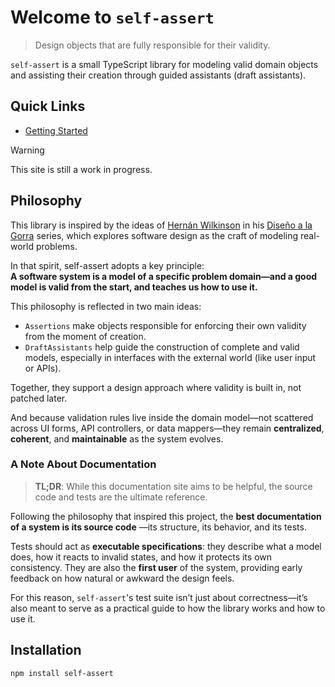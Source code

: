 # Welcome to `self-assert`

> Design objects that are fully responsible for their validity.

`self-assert` is a small TypeScript library for modeling valid domain objects
and assisting their creation through guided assistants (draft assistants).

## Quick Links

- [Getting Started](./getting-started.md)

> [!WARNING]
> This site is still a work in progress.

## Philosophy

This library is inspired by the ideas of [Hernán Wilkinson](https://github.com/hernanwilkinson)
in his [Diseño a la Gorra](https://github.com/hernanwilkinson/disenioALaGorra) series,
which explores software design as the craft of modeling real-world problems.

In that spirit, self-assert adopts a key principle:  
**A software system is a model of a specific problem domain—and
a good model is valid from the start, and teaches us how to use it.**

This philosophy is reflected in two main ideas:

- `Assertions` make objects responsible for enforcing their
  own validity from the moment of creation.
- `DraftAssistants` help guide the construction of complete and
  valid models, especially in interfaces with the external world
  (like user input or APIs).

Together, they support a design approach where validity is built in,
not patched later.

And because validation rules live inside the domain model—not scattered
across UI forms, API controllers, or data mappers—they remain
**centralized**, **coherent**, and **maintainable** as the system evolves.

### A Note About Documentation

> **TL;DR**: While this documentation site aims to be helpful,
> the source code and tests are the ultimate reference.

Following the philosophy that inspired this project, the
**best documentation of a system is its source code**
—its structure, its behavior, and its tests.

Tests should act as **executable specifications**: they describe what a
model does, how it reacts to invalid states, and how it protects its own
consistency. They are also the **first user** of the system, providing
early feedback on how natural or awkward the design feels.

For this reason, `self-assert`'s test suite
isn’t just about correctness—it’s also meant to serve as a practical
guide to how the library works and how to use it.

## Installation

```bash
npm install self-assert
```

<!-- ## Where to Go Next
- Explore the [Assertions API]
- Learn how to use [`DraftAssistant`] -->
